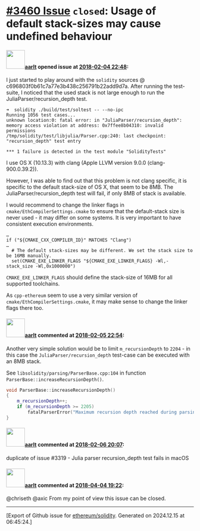 # [\#3460 Issue](https://github.com/ethereum/solidity/issues/3460) `closed`: Usage of default stack-sizes may cause undefined behaviour

#### <img src="https://avatars.githubusercontent.com/u/5008794?u=aa5f725afdad81154a79cd5ab6be9340b08da4a9&v=4" width="50">[aarlt](https://github.com/aarlt) opened issue at [2018-02-04 22:48](https://github.com/ethereum/solidity/issues/3460):

I just started to play around with the `solidity` sources @ c696803f0b61c7a77e3b438c256791b22add9d7a. After running the test-suite, I noticed that the used stack is not large enough to run the JuliaParser/recursion_depth test.

```
➜  solidity ./build/test/soltest -- --no-ipc
Running 1056 test cases...
unknown location:0: fatal error: in "JuliaParser/recursion_depth": memory access violation at address: 0x7ffee8b04310: invalid permissions
/tmp/solidity/test/libjulia/Parser.cpp:240: last checkpoint: "recursion_depth" test entry

*** 1 failure is detected in the test module "SolidityTests"
```
I use OS X (10.13.3) with clang (Apple LLVM version 9.0.0 (clang-900.0.39.2)).

However, I was able to find out that this problem is not clang specific, it is specific to the default stack-size of OS X, that seem to be 8MB. The JuliaParser/recursion_depth test will fail, if only 8MB of stack is available.

I would recommend to change the linker flags in `cmake/EthCompilerSettings.cmake` to ensure that the default-stack size is never used - it may differ on some systems. It is very important to have consistent execution environments. 

```
…
if ("${CMAKE_CXX_COMPILER_ID}" MATCHES "Clang")
…
  # The default stack-sizes may be different. We set the stack size to be 16MB manually.
  set(CMAKE_EXE_LINKER_FLAGS "${CMAKE_EXE_LINKER_FLAGS} -Wl,-stack_size -Wl,0x1000000")
```
`CMAKE_EXE_LINKER_FLAGS` should  define the stack-size of 16MB for all supported toolchains.

As `cpp-ethereum` seem to use a very similar version of `cmake/EthCompilerSettings.cmake`, it may make sense to change the linker flags there too.


#### <img src="https://avatars.githubusercontent.com/u/5008794?u=aa5f725afdad81154a79cd5ab6be9340b08da4a9&v=4" width="50">[aarlt](https://github.com/aarlt) commented at [2018-02-05 22:54](https://github.com/ethereum/solidity/issues/3460#issuecomment-363249346):

Another very simple solution would be to limit `m_recursionDepth` to `2204` - in this case the  `JuliaParser/recursion_depth` test-case can be executed with an 8MB stack.

See `libsolidity/parsing/ParserBase.cpp:104` in function `ParserBase::increaseRecursionDepth()`.

```cpp
void ParserBase::increaseRecursionDepth()
{
	m_recursionDepth++;
	if (m_recursionDepth >= 2205)
		fatalParserError("Maximum recursion depth reached during parsing.");
}
```

#### <img src="https://avatars.githubusercontent.com/u/5008794?u=aa5f725afdad81154a79cd5ab6be9340b08da4a9&v=4" width="50">[aarlt](https://github.com/aarlt) commented at [2018-02-06 20:07](https://github.com/ethereum/solidity/issues/3460#issuecomment-363548813):

duplicate of issue #3319 - Julia parser recursion_depth test fails in macOS

#### <img src="https://avatars.githubusercontent.com/u/5008794?u=aa5f725afdad81154a79cd5ab6be9340b08da4a9&v=4" width="50">[aarlt](https://github.com/aarlt) commented at [2018-04-04 19:22](https://github.com/ethereum/solidity/issues/3460#issuecomment-378715830):

@chriseth @axic From my point of view this issue can be closed.


-------------------------------------------------------------------------------



[Export of Github issue for [ethereum/solidity](https://github.com/ethereum/solidity). Generated on 2024.12.15 at 06:45:24.]
